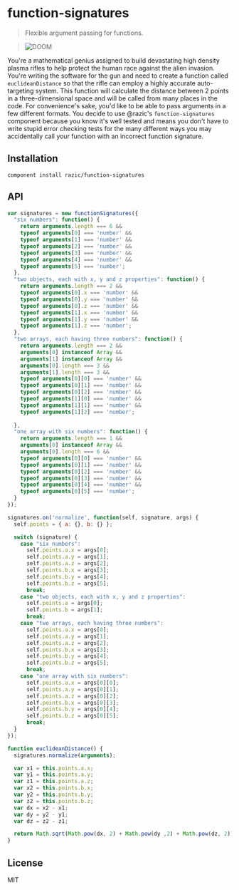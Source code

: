 # function-signatures

> Flexible argument passing for functions.

> ![DOOM](http://cdn-www.cracked.com/articleimages/dan/weapons2/PHASR2.jpg)

You're a mathematical genius assigned to build devastating high density plasma
rifles to help protect the human race against the alien invasion. You're writing
the software for the gun and need to create a function called
`euclideanDistance` so that the rifle can employ a highly accurate
auto-targeting system. This function will calculate the distance between 2
points in a three-dimensional space and will be called from many places in the
code. For convenience's sake, you'd like to be able to pass arguments in a
few different formats. You decide to use @razic's `function-signatures`
component because you know it's well tested and means you don't have to write
stupid error checking tests for the many different ways you may accidentally
call your function with an incorrect function signature.

## Installation

`component install razic/function-signatures`

## API

```javascript
var signatures = new functionSignatures({
  "six numbers": function() {
    return arguments.length === 6 &&
    typeof arguments[0] === 'number' &&
    typeof arguments[1] === 'number' &&
    typeof arguments[2] === 'number' &&
    typeof arguments[3] === 'number' &&
    typeof arguments[4] === 'number' &&
    typeof arguments[5] === 'number';
  },
  "two objects, each with x, y and z properties": function() {
    return arguments.length === 2 &&
    typeof arguments[0].x === 'number' &&
    typeof arguments[0].y === 'number' &&
    typeof arguments[0].z === 'number' &&
    typeof arguments[1].x === 'number' &&
    typeof arguments[1].y === 'number' &&
    typeof arguments[1].z === 'number';
  },
  "two arrays, each having three numbers": function() {
    return arguments.length === 2 &&
    arguments[0] instanceof Array &&
    arguments[1] instanceof Array &&
    arguments[0].length === 3 &&
    arguments[1].length === 3 &&
    typeof arguments[0][0] === 'number' &&
    typeof arguments[0][1] === 'number' &&
    typeof arguments[0][2] === 'number' &&
    typeof arguments[1][0] === 'number' &&
    typeof arguments[1][1] === 'number' &&
    typeof arguments[1][2] === 'number';
    
  },
  "one array with six numbers": function() {
    return arguments.length === 1 &&
    arguments[0] instanceof Array &&
    arguments[0].length === 6 &&
    typeof arguments[0][0] === 'number' &&
    typeof arguments[0][1] === 'number' &&
    typeof arguments[0][2] === 'number' &&
    typeof arguments[0][3] === 'number' &&
    typeof arguments[0][4] === 'number' &&
    typeof arguments[0][5] === 'number';
  }
});

signatures.on('normalize', function(self, signature, args) {
  self.points = { a: {}, b: {} };

  switch (signature) {
    case "six numbers":
      self.points.a.x = args[0];
      self.points.a.y = args[1];
      self.points.a.z = args[2];
      self.points.b.x = args[3];
      self.points.b.y = args[4];
      self.points.b.z = args[5];
      break;
    case "two objects, each with x, y and z properties":
      self.points.a = args[0];
      self.points.b = args[1];
      break;
    case "two arrays, each having three numbers":
      self.points.a.x = args[0];
      self.points.a.y = args[1];
      self.points.a.z = args[2];
      self.points.b.x = args[3];
      self.points.b.y = args[4];
      self.points.b.z = args[5];
      break;
    case "one array with six numbers":
      self.points.a.x = args[0][0];
      self.points.a.y = args[0][1];
      self.points.a.z = args[0][2];
      self.points.b.x = args[0][3];
      self.points.b.y = args[0][4];
      self.points.b.z = args[0][5];
      break;
  }
});

function euclideanDistance() {
  signatures.normalize(arguments);

  var x1 = this.points.a.x;
  var y1 = this.points.a.y;
  var z1 = this.points.a.z;
  var x2 = this.points.b.x;
  var y2 = this.points.b.y;
  var z2 = this.points.b.z;
  var dx = x2 - x1;
  var dy = y2 - y1;
  var dz = z2 - z1;

  return Math.sqrt(Math.pow(dx, 2) + Math.pow(dy ,2) + Math.pow(dz, 2));
}
```

## License

MIT
